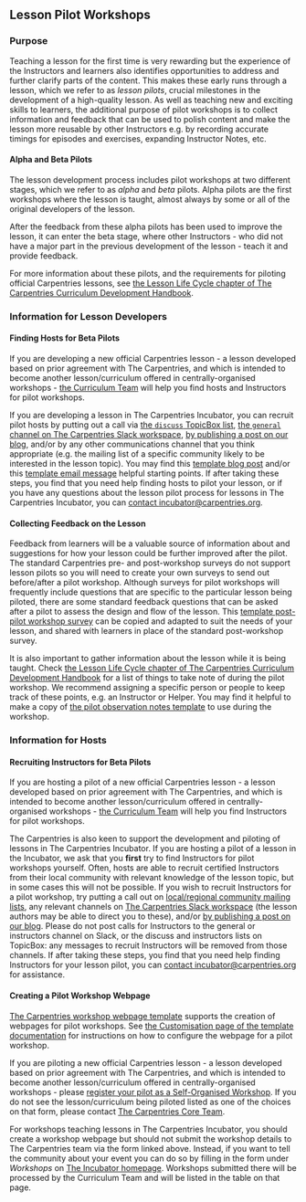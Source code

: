 ## Lesson Pilot Workshops

### Purpose

Teaching a lesson for the first time is very rewarding
but the experience of the Instructors and learners also
identifies opportunities to address and further clarify
parts of the content.
This makes these early runs through a lesson,
which we refer to as _lesson pilots_,
crucial milestones in the development of a high-quality lesson.
As well as teaching new and exciting skills to learners,
the additional purpose of pilot workshops is to collect information
and feedback that can be used to polish content
and make the lesson more reusable by other Instructors
e.g. by recording accurate timings for episodes and exercises,
expanding Instructor Notes, etc.

#### Alpha and Beta Pilots

The lesson development process includes pilot workshops at
two different stages, which we refer to as _alpha_ and _beta_ pilots.
Alpha pilots are the first workshops where the lesson is taught,
almost always by some or all of the original developers of the lesson.

After the feedback from these alpha pilots has been used to improve
the lesson, it can enter the beta stage, where other Instructors -
who did not have a major part in the previous development of the lesson -
teach it and provide feedback.

For more information about these pilots,
and the requirements for piloting official Carpentries lessons,
see [the Lesson Life Cycle chapter of The Carpentries Curriculum Development Handbook](https://cdh.carpentries.org/the-lesson-life-cycle.html).

### Information for Lesson Developers

#### Finding Hosts for Beta Pilots

If you are developing a new official Carpentries lesson -
a lesson developed based on prior agreement with The Carpentries,
and which is intended to become another lesson/curriculum offered
in centrally-organised workshops -
[the Curriculum Team](mailto:team@carpentries.org) will help you
find hosts and Instructors for pilot workshops.

If you are developing a lesson in The Carpentries Incubator,
you can recruit pilot hosts by putting out a call via
[the `discuss` TopicBox list](https://carpentries.topicbox.com/groups),
[the `general` channel on The Carpentries Slack workspace](https://carpentries.org/connect/),
[by publishing a post on our blog](https://docs.carpentries.org/topic_folders/communications/guides/submit_blog_post.html),
and/or by any other communications channel that you think appropriate
(e.g. the mailing list of a specific community likely to be interested in the lesson topic).
You may find this
[template blog post](https://docs.google.com/document/d/1z8QmxDIiew-p1d8aLzXa0vt0FLUHNtK3oS3tucyrRsI/edit?usp=sharing)
and/or this
[template email message](https://docs.google.com/document/d/1hHnm-Ljb_o_rNd9bvQ83ilq40KoGoEfMPTSrFS4QOj8/edit?usp=sharing)
helpful starting points.
If after taking these steps,
you find that you need help finding hosts to pilot your lesson,
or if you have any questions about the lesson pilot process for
lessons in The Carpentries Incubator,
you can [contact incubator@carpentries.org](mailto:incubator@carpentries.org).

#### Collecting Feedback on the Lesson

Feedback from learners will be a valuable source of information about
and suggestions for how your lesson could be further improved after the pilot.
The standard Carpentries pre- and post-workshop surveys
do not support lesson pilots
so you will need to create your own surveys to send out before/after a pilot workshop.
Although surveys for pilot workshops will frequently include questions
that are specific to the particular lesson being piloted,
there are some standard feedback questions that can be asked after a pilot
to assess the design and flow of the lesson.
This [template post-pilot workshop survey](https://docs.google.com/forms/d/1OGCQBotD2nOJkc7KpFZLhFfb3EBcxEDwHz_3p48qz3U/template/preview)
can be copied and adapted to suit the needs of your lesson,
and shared with learners in place of the standard post-workshop survey.

It is also important to gather information about the lesson
while it is being taught.
Check
[the Lesson Life Cycle chapter of The Carpentries Curriculum Development Handbook](https://cdh.carpentries.org/the-lesson-life-cycle.html#field-testing-alpha-stage)
for a list of things to take note of during the pilot workshop.
We recommend assigning a specific person or people
to keep track of these points, e.g. an Instructor or Helper.
You may find it helpful to make a copy of
[the pilot observation notes template](https://codimd.carpentries.org/lesson-pilot-observation-notes-template)
to use during the workshop.

### Information for Hosts

#### Recruiting Instructors for Beta Pilots

If you are hosting a pilot of a new official Carpentries lesson -
a lesson developed based on prior agreement with The Carpentries,
and which is intended to become another lesson/curriculum offered
in centrally-organised workshops -
[the Curriculum Team](mailto:team@carpentries.org) will help you
find Instructors for pilot workshops.

The Carpentries is also keen to support the development and piloting
of lessons in The Carpentries Incubator.
If you are hosting a pilot of a lesson in the Incubator,
we ask that you **first** try to find Instructors for pilot workshops yourself.
Often, hosts are able to recruit certified Instructors from their local
community
with relevant knowledge of the lesson topic,
but in some cases this will not be possible.
If you wish to recruit Instructors for a pilot workshop,
try putting a call out on
[local/regional community mailing lists](https://carpentries.topicbox.com/groups),
any relevant channels on [The Carpentries Slack workspace](https://carpentries.org/connect/) (the lesson authors may be able to direct you to these),
and/or [by publishing a post on our blog](https://docs.carpentries.org/topic_folders/communications/guides/submit_blog_post.html).
Please do not post calls for Instructors to the general or instructors channel on Slack, or the discuss and instructors lists on TopicBox: any messages to recruit Instructors will be removed from those channels. If after taking these steps, you find that you need help finding Instructors for your lesson pilot, you can [contact incubator@carpentries.org](mailto:incubator@carpentries.org)
for assistance.

#### Creating a Pilot Workshop Webpage

[The Carpentries workshop webpage template](https://github.com/carpentries/workshop-template)
supports the creation of webpages for pilot workshops.
See [the Customisation page of the template documentation](https://carpentries.github.io/workshop-template/customization/#configuration-file-_configyml)
for instructions on how to configure the webpage for a pilot workshop.

If you are piloting a new official Carpentries lesson -
a lesson developed based on prior agreement with The Carpentries,
and which is intended to become another lesson/curriculum offered
in centrally-organised workshops -
please [register your pilot as a Self-Organised Workshop](https://amy.carpentries.org/forms/self-organised/).
If you do not see the lesson/curriculum being piloted listed
as one of the choices on that form,
please contact [The Carpentries Core Team](mailto:team@carpentries.org).

For workshops teaching lessons in The Carpentries Incubator,
you should create a workshop webpage but should not submit the workshop
details to The Carpentries team via the form linked above.
Instead, if you want to tell the community about your event
you can do so by filling in
the form under _Workshops_ on
[The Incubator homepage](https://carpentries-incubator.org/).
Workshops submitted there will be processed by the Curriculum Team and will
be listed in the table on that page.
